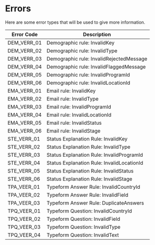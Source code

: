 # Errors <a name=Errors></a>

Here are some error types that will be used to give more information.

Error Code | Description 
-------- | ----- 
 DEM_VERR_01 | Demographic rule: InvalidKey 
 DEM_VERR_02 | Demographic rule: InvalidType 
 DEM_VERR_03 | Demographic rule: InvalidRejectedMessage 
 DEM_VERR_04 | Demographic rule: InvalidFlaggedMessage 
 DEM_VERR_05 | Demographic rule: InvalidProgramId 
 DEM_VERR_06 | Demographic rule: InvalidLocationId 
 EMA_VERR_01 | Email rule: InvalidKey 
 EMA_VERR_02 | Email rule: InvalidType 
 EMA_VERR_03 | Email rule: InvalidProgramId 
 EMA_VERR_04 | Email rule: InvalidLocationId 
 EMA_VERR_05 | Email rule: InvalidStatus 
 EMA_VERR_06 | Email rule: InvalidStage 
 STE_VERR_01 | Status Explanation Rule: InvalidKey 
 STE_VERR_02 | Status Explanation Rule: InvalidType 
 STE_VERR_03 | Status Explanation Rule: InvalidProgramId 
 STE_VERR_04 | Status Explanation Rule: InvalidLocationId 
 STE_VERR_05 | Status Explanation Rule: InvalidStatus 
 STE_VERR_06 | Status Explanation Rule: InvalidStage 
 TPA_VEER_01 | Typeform Answer Rule: InvalidCountryId 
 TPA_VEER_02 | Typeform Answer Rule: InvalidField 
 TPA_VEER_03 | Typeform Answer Rule: DuplicateAnswers 
 TPQ_VEER_01 | Typeform Question: InvalidCountryId 
 TPQ_VEER_02 | Typeform Question: InvalidField 
 TPQ_VEER_03 | Typeform Question: InvalidType 
 TPQ_VEER_04 | Typeform Question: InvalidText 